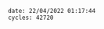 

                date: 22/04/2022 01:17:44
                cycles: 42720

                         